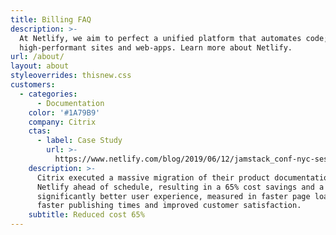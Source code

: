 ```yaml
---
title: Billing FAQ
description: >-
  At Netlify, we aim to perfect a unified platform that automates code; creating
  high-performant sites and web-apps. Learn more about Netlify.
url: /about/
layout: about
styleoverrides: thisnew.css
customers:
  - categories:
      - Documentation
    color: '#1A79B9'
    company: Citrix
    ctas:
      - label: Case Study
        url: >-
          https://www.netlify.com/blog/2019/06/12/jamstack_conf-nyc-session-recap-citrix-delivers-better-ux-with-less-overhead-using-jamstack-and-netlify/
    description: >-
      Citrix executed a massive migration of their product documentation to
      Netlify ahead of schedule, resulting in a 65% cost savings and a
      significantly better user experience, measured in faster page loads,
      faster publishing times and improved customer satisfaction.
    subtitle: Reduced cost 65%
---
```


